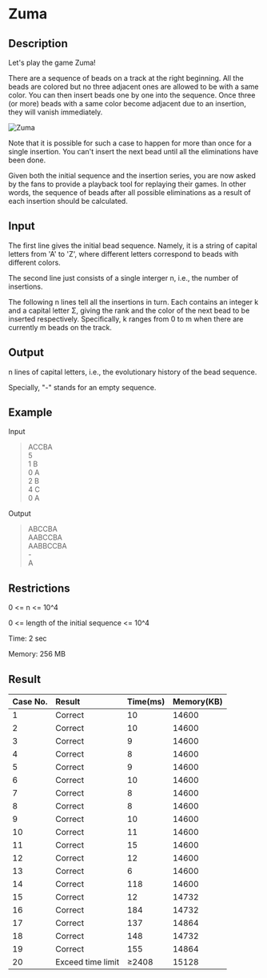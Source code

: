 # **Zuma**

## **Description**

Let's play the game Zuma!

There are a sequence of beads on a track at the right beginning. All the beads are colored but no three adjacent ones are allowed to be with a same color. You can then insert beads one by one into the sequence. Once three (or more) beads with a same color become adjacent due to an insertion, they will vanish immediately.

![Zuma](https://dsa.cs.tsinghua.edu.cn/oj/attachment/39d0/39d0c6d89d99f25f06b6217f2bba86ea4747dd49.png)

Note that it is possible for such a case to happen for more than once for a single insertion. You can't insert the next bead until all the eliminations have been done.

Given both the initial sequence and the insertion series, you are now asked by the fans to provide a playback tool for replaying their games. In other words, the sequence of beads after all possible eliminations as a result of each insertion should be calculated.

## **Input**

The first line gives the initial bead sequence. Namely, it is a string of capital letters from 'A' to 'Z', where different letters correspond to beads with different colors.

The second line just consists of a single interger n, i.e., the number of insertions.

The following n lines tell all the insertions in turn. Each contains an integer k and a capital letter Σ, giving the rank and the color of the next bead to be inserted respectively. Specifically, k ranges from 0 to m when there are currently m beads on the track.

## **Output**

n lines of capital letters, i.e., the evolutionary history of the bead sequence.

Specially, "-" stands for an empty sequence.

## **Example**

Input

>ACCBA<br>
>5<br>
>1 B<br>
>0 A<br>
>2 B<br>
>4 C<br>
>0 A<br>

Output

>ABCCBA<br>
>AABCCBA<br>
>AABBCCBA<br>
>-<br>
>A<br>


## **Restrictions**

0 <= n <= 10^4

0 <= length of the initial sequence <= 10^4

Time: 2 sec

Memory: 256 MB

## **Result**

|Case No.	|Result|	Time(ms)|	Memory(KB)|
|:---|:-----|:----|:----|
|1	|Correct	|10	|14600|
|2	|Correct	|10	|14600|
|3	|Correct	|9	|14600|
|4	|Correct	|8	|14600|
|5	|Correct	|9	|14600|
|6	|Correct	|10	|14600|
|7	|Correct	|8	|14600|
|8	|Correct	|8	|14600|
|9	|Correct	|10	|14600|
|10|	Correct|	11	|14600|
|11|	Correct|	15	|14600|
|12|	Correct|	12	|14600|
|13|	Correct|	6	|14600|
|14|	Correct|	118	|14600|
|15|	Correct|	12	|14732|
|16|	Correct|	184	|14732|
|17|	Correct|	137	|14864|
|18|	Correct|	148	|14732|
|19|	Correct|	155	|14864|
|20|	Exceed time limit|	≥2408	|15128|

